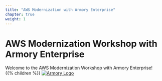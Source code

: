 ```yaml
---
title: "AWS Modernization with Armory Enterprise"
chapter: true
weight: 1
---
```


# AWS Modernization Workshop with Armory Enterprise

Welcome to the AWS Modernization Workshop with Armory Enterprise!  
{{% children %}}
[![Armory Logo](../images/armory-horizontal-logo.png "Armory Logo")](https://www.armory.io/)



